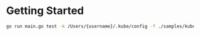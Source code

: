 # Getting Started

```bash
go run main.go test -k /Users/{username}/.kube/config -f ./samples/kube-test.yaml
```
